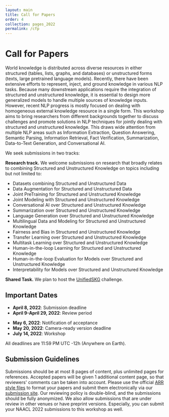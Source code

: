 ```yaml
---
layout: main
title: Call for Papers
order: 4
collection: pages_2022
permalink: /cfp
---
```


# Call for Papers
World knowledge is distributed across diverse resources in either structured (tables, lists, graphs, and databases) or unstructured forms (texts, large pretrained language models). Recently, there have been extensive efforts to represent, inject, and ground knowledge in various NLP tasks. Because many downstream applications require the integration of structured and unstructured knowledge, it is essential to design more generalized models to handle multiple sources of knowledge inputs. However, recent NLP progress is mostly focused on dealing with homogeneous external knowledge resource in a single form. This workshop aims to bring researchers from different backgrounds together to discuss challenges and promote solutions in NLP techniques for jointly dealing with structured and unstructured knowledge. This draws wide attention from multiple NLP areas such as Information Extraction, Question Answering, Semantic Parsing, Information Retrieval, Fact Verification, Summarization, Data-to-Text Generation, and Conversational AI.

We seek submissions in two tracks:

<b> Research track.</b> We welcome submissions on research that broadly relates to combining Structured and Unstructured Knowledge on topics including but not limited to: 
- Datasets combining Structured and Unstructured Data
- Data Augmentation for Structured and Unstructured Data
- Joint PreTraining for Structured and Unstructured Knowledge
- Joint Modeling with Structured and Unstructured Knowledge
- Conversational AI over Structured and Unstructured Knowledge
- Summarization over Structured and Unstructured Knowledge
- Language Generation over Structured and Unstructured Knowledge
- Multilingual Data and Modeling for Structured and Unstructured Knowledge
- Fairness and Bias in Structured and Unstructured Knowledge
- Transfer Learning over Structured and Unstructured Knowledge
- Multitask Learning over Structured and Unstructured Knowledge
- Human-in-the-loop Learning for Structured and Unstructured Knowledge
- Human-in-the-loop Evaluation for Models over Structured and Unstructured Knowledge
- Interpretability for Models over Structured and Unstructured Knowledge

<b> Shared Task.</b> We plan to host the [UnifiedSKG](https://github.com/HKUNLP/UnifiedSKG) challenge.

## Important Dates
<!-- - <s>**August 14, 2020**:              Submission deadline</s> -->
<!-- - **August 21, 2020**:              Submission deadline extended! -->
- **April 8, 2022**:              Submission deadline
- **April 9-April 29, 2022**:     Review period
<!-- - **September 15, 2020**:           Retraction of workshop papers accepted for EMNLP (main conference) -->
- **May 6, 2022**:              Notification of acceptance
- **May 20, 2022**:             Camera-ready version deadline
- **July 14, 2022**:            Workshop

All deadlines are 11:59 PM UTC -12h (Anywhere on Earth).

## Submission Guidelines
Submissions should be at most 8 pages of content, plus unlimited pages for references.
Accepted papers will be given 1 additional content page, so that reviewers' comments can be taken into account. 
Please use the official [ARR style files](https://github.com/acl-org/acl-style-files) to format your papers and submit them electronically via our [submission site]().
Our reviewing policy is double-blind, and the submissions should be fully anonymized.
We also allow submissions that are under review in other venues or have preprint versions.
Especially, you can submit your NAACL 2022 submissions to this workshop as well.
